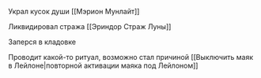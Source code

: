 Украл кусок души [[Мэрион Мунлайт]]

Ликвидировал стража [[Эриндор Страж Луны]]

Заперся в кладовке

Проводит какой-то ритуал, возможно стал причиной [[Выключить маяк в Лейлоне|повторной активации маяка под Лейлоном]]
